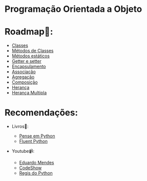 # Programação Orientada a Objeto

# Roadmap:scroll::

- [Classes](class.md)
- [Métodos de Classes](class_method.md)
- [Métodos estáticos](static_method.md)
- [Getter e setter](getter_and_setter.md)
- [Encapsulamento](encapsulation.md)
- [Associação](association.md)
- [Agregação](aggregation.md)
- [Composição](composition.md)
- [Herança](inheritance.md)
- [Herança Multipla](multiple_inheritance.md)

# Recomendações:

- Livros:book::
    - [Pense em Python](https://www.amazon.com.br/Pense-Python-Como-Cientista-Computa%C3%A7%C3%A3o/dp/8575225081/ref=sr_1_1?crid=1Q0376RHWGYVM&keywords=pense+em+python&qid=1655211959&sprefix=Pense+em+p%2Caps%2C172&sr=8-1)
    - [Fluent Python](https://www.amazon.com.br/Python-Fluente-Programa%C3%A7%C3%A3o-Concisa-Eficaz/dp/857522462X/ref=sr_1_1?adgrpid=128418323676&hvadid=595773152781&hvdev=c&hvlocphy=9100861&hvnetw=g&hvqmt=e&hvrand=18069846525111729030&hvtargid=kwd-417452057488&hydadcr=29347_14593528&keywords=python+fluente&qid=1655212085&sr=8-1&ufe=app_do%3Aamzn1.fos.6121c6c4-c969-43ae-92f7-cc248fc6181d)

- Youtube:video_camera::
    - [Eduardo Mendes](https://www.youtube.com/c/Dunossauro)
    - [CodeShow](https://www.youtube.com/c/CodeShowbr)
    - [Regis do Python](https://www.youtube.com/channel/UCSCeh6nJILegqsqsS1WizOQ)
